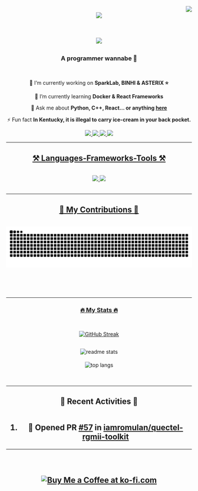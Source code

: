 <img align="right" src="https://visitor-badge.laobi.icu/badge?page_id=dr-dolomite.dr-dolomite" />
<br/>

<div id="header" align="center">
  <img src="https://media.giphy.com/media/M9gbBd9nbDrOTu1Mqx/giphy.gif" width="100"/>
</div>

<h1 align="center">
    <img src="https://readme-typing-svg.herokuapp.com/?font=Righteous&size=35&center=true&vCenter=true&width=500&height=70&duration=4000&lines=Konnichiwa+Visitor!+👋;+I'm+Rus;+I+love+technology+and+anime;+I+also+code+for+fun;+Coldplay+is+my+favorite+band;+Enjoy+your+stay;+Have+a+great+day!;+Leave+a+star+⭐;" />
</h1>

<h3 align="center">A programmer wannabe 👾</h3>

<br/>

<div align="center">
 
 🔭 I’m currently working on **SparkLab, BINHI &  ASTERIX ⭐**
 
 🌱 I’m currently learning **Docker & React Frameworks**

💬 Ask me about **Python, C++, React... or anything [here](https://github.com/dr-dolomite/dr-dolomite/issues)**

⚡ Fun fact **In Kentucky, it is illegal to carry ice-cream in your back pocket.**

 </div>
 
<div align="center"> 
      </a>
      <a href="www.youtube.com/@rus-fastnetph3428" target="_blank">
     <img src="https://img.shields.io/badge/YouTube-FF5722?style=for-the-badge&logo=youtube&logoColor=white" target="_blank" /> <!-- sqlite, safari, google-chrome are other good icon options -->
  </a>
  <a href="mailto:russel.yasol@wvsu.edu.ph">
    <img src="https://img.shields.io/badge/Gmail-333333?style=for-the-badge&logo=gmail&logoColor=red" />
  </a>
  <a href="https://www.linkedin.com/in/russel-yasol/" target="_blank">
    <img src="https://img.shields.io/badge/LinkedIn-0077B5?style=for-the-badge&logo=linkedin&logoColor=white" target="_blank" />
  </a>
  <a href="https://portfolio-madness.vercel.app" target="_blank">
     <img src="https://img.shields.io/badge/Portfolio-FF5722?style=for-the-badge&logo=todoist&logoColor=white" target="_blank" /> <!-- sqlite, safari, google-chrome are other good icon options -->
</div>

 <hr/>
 
<h2 align="center">⚒️ Languages-Frameworks-Tools ⚒️</h2>
<br/>
<div align="center">
    <img src="https://skillicons.dev/icons?i=react,bootstrap,html,css,vscode,github,figma,tailwind,git,arduino,bash" />
    <img src="https://skillicons.dev/icons?i=nodejs,python,javascript,typescript,mongodb,cpp,java,nextjs,mysql,flask,fastapi" /><br>
</div>

<br/>
<hr/>

<div align="center">
  <h2>🐍 My Contributions 🐍</h2>
  <br>
  <img alt="snake eating my contributions" src="https://raw.githubusercontent.com/dr-dolomite/dr-dolomite/output/github-contribution-grid-snake.svg" />
  
  <br/><br/><br/>
</div>

<hr/>

<div align="center">

### :fire: My Stats :fire:

<br/>

[![GitHub Streak](http://github-readme-streak-stats.herokuapp.com?user=dr-dolomite&theme=gruvbox-duo)](https://git.io/streak-stats)

<br/>

<img width=390 src="https://github-readme-stats-one-phi-66.vercel.app/api?username=dr-dolomite&count_private=true&show_icons=true&theme=react&rank_icon=github&border_radius=10" alt="readme stats" />

<br/>
<br/>

<img width=325 align="center" src="https://github-readme-stats-one-phi-66.vercel.app/api/top-langs/?username=dr-dolomite&hide=HTML&langs_count=8&layout=compact&theme=react&border_radius=10&size_weight=0.5&count_weight=0.5&exclude_repo=github-readme-stats" alt="top langs" />
<br/>

</div>
<br/>
<br/>
<hr/>


<h2 align="center"> 👾 Recent Activities 👾
<br/>
<br/>



<!--START_SECTION:activity-->
1. 💪 Opened PR [#57](https://github.com/iamromulan/quectel-rgmii-toolkit/pull/57) in [iamromulan/quectel-rgmii-toolkit](https://github.com/iamromulan/quectel-rgmii-toolkit)
<!--END_SECTION:activity-->

<hr/>

<br/>
<br/>

<div align="center">
<a href='https://ko-fi.com/drdolomite' target='_blank'><img height='64' style='border:0px;height:64px;' src='https://storage.ko-fi.com/cdn/kofi1.png?v=3' border='0' alt='Buy Me a Coffee at ko-fi.com' /></a>
</div>

<br/>
